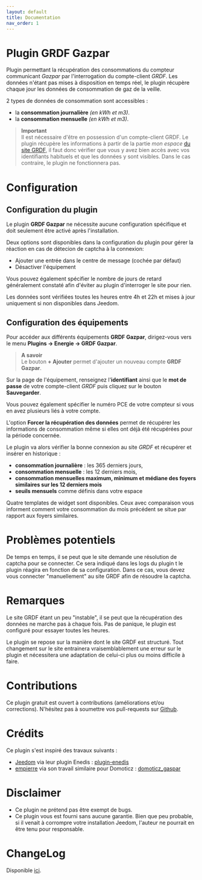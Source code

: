 ```yaml
---
layout: default
title: Documentation
nav_order: 1
---
```


# Plugin GRDF Gazpar

Plugin permettant la récupération des consommations du compteur communicant *Gazpar* par l'interrogation du compte-client *GRDF*. Les données n'étant pas mises à disposition en temps réel, le plugin récupère chaque jour les données de consommation de gaz de la veille. 

2 types de données de consommation sont accessibles :
- la **consommation journalière** *(en kWh et m3)*.
- la **consommation mensuelle** *(en kWh et m3)*.

>**Important**      
>Il est nécessaire d'être en possession d'un compte-client GRDF. Le plugin récupère les informations à partir de la partie *mon espace* <a href="https://monespace.grdf.fr/monespace/particulier/accueil" target="_blank">du site GRDF</a>, il faut donc vérifier que vous y avez bien accès avec vos identifiants habituels et que les données y sont visibles. Dans le cas contraire, le plugin ne fonctionnera pas.

# Configuration

## Configuration du plugin

Le plugin **GRDF Gazpar** ne nécessite aucune configuration spécifique et doit seulement être activé après l'installation.

Deux options sont disponibles dans la configuration du plugin pour gérer la réaction en cas de détecion de captcha à la connexion:
- Ajouter une entrée dans le centre de message (cochée par défaut)
- Désactiver l'équipement 

Vous pouvez également spécifier le nombre de jours de retard généralement constaté afin d'éviter au plugin d'interroger le site pour rien.

Les données sont vérifiées toutes les heures entre 4h et 22h et mises à jour uniquement si non disponibles dans Jeedom.

## Configuration des équipements

Pour accéder aux différents équipements **GRDF Gazpar**, dirigez-vous vers le menu **Plugins → Energie → GRDF Gazpar**.

> **A savoir**    
> Le bouton **+ Ajouter** permet d'ajouter un nouveau compte **GRDF Gazpar**.

Sur la page de l'équipement, renseignez l'**identifiant** ainsi que le **mot de passe** de votre compte-client *GRDF* puis cliquez sur le bouton **Sauvegarder**.

Vous pouvez également spécifier le numéro PCE de votre compteur si vous en avez plusieurs liés à votre compte.

L'option **Forcer la récupération des données** permet de récupérer les informations de consommation même si elles ont déjà été récupérées pour la période concernée.

Le plugin va alors vérifier la bonne connexion au site *GRDF* et récupérer et insérer en historique :
- **consommation journalière** : les 365 derniers jours,
- **consommation mensuelle** : les 12 derniers mois,
- **consommation mensuelles maximum, minimum et médiane des foyers similaires sur les 12 derniers mois**
- **seuils mensuels** comme définis dans votre espace

Quatre templates de widget sont disponibles. Ceux avec comparaison vous informent comment votre consommation du mois précédent se situe par rapport aux foyers similaires.

# Problèmes potentiels

De temps en temps, il se peut que le site demande une résolution de captcha pour se connecter.
Ce sera indiqué dans les logs du plugin t le plugin réagira en fonction de sa configuration.
Dans ce cas, vous devez vous connecter "manuellement" au site GRDF afin de résoudre la captcha.

# Remarques

Le site GRDF étant un peu "instable", il se peut que la récupération des données ne marche pas à chaque fois. Pas de panique, le plugin est configuré pour essayer toutes les heures.

Le plugin se repose sur la manière dont le site GRDF est structuré. Tout changement sur le site entrainera vraisemblablement une erreur sur le plugin et nécessitera une adaptation de celui-ci plus ou moins difficile à faire.

# Contributions

Ce plugin gratuit est ouvert à contributions (améliorations et/ou corrections). N'hésitez pas à soumettre vos pull-requests sur <a href="https://github.com/hugoKs3/plugin-jazpar" target="_blank">Github</a>.

# Crédits

Ce plugin s'est inspiré des travaux suivants :

-   [Jeedom](https://github.com/jeedom) via leur plugin Enedis : [plugin-enedis](https://github.com/jeedom/plugin-enedis)
-   [empierre](https://github.com/empierre) via son travail similaire pour Domoticz : [domoticz_gaspar](https://github.com/empierre/domoticz_gaspar)

# Disclaimer

-   Ce plugin ne prétend pas être exempt de bugs.
-   Ce plugin vous est fourni sans aucune garantie. Bien que peu probable, si il venait à corrompre votre installation Jeedom, l'auteur ne pourrait en être tenu pour responsable.

# ChangeLog
Disponible [ici](./changelog.html).
